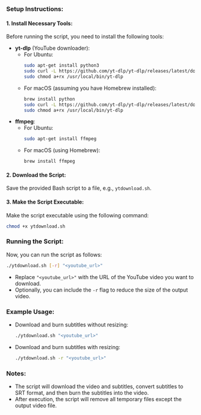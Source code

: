 ### Setup Instructions:

#### 1. Install Necessary Tools:

Before running the script, you need to install the following tools:

- **yt-dlp** (YouTube downloader):
  - For Ubuntu:
    ```bash
    sudo apt-get install python3
    sudo curl -L https://github.com/yt-dlp/yt-dlp/releases/latest/download/yt-dlp -o /usr/local/bin/yt-dlp
    sudo chmod a+rx /usr/local/bin/yt-dlp
    ```
  - For macOS (assuming you have Homebrew installed):
    ```bash
    brew install python
    sudo curl -L https://github.com/yt-dlp/yt-dlp/releases/latest/download/yt-dlp -o /usr/local/bin/yt-dlp
    sudo chmod a+rx /usr/local/bin/yt-dlp
    ```
- **ffmpeg**:
  - For Ubuntu:
    ```bash
    sudo apt-get install ffmpeg
    ```
  - For macOS (using Homebrew):
    ```bash
    brew install ffmpeg
    ```

#### 2. Download the Script:

Save the provided Bash script to a file, e.g., `ytdownload.sh`.

#### 3. Make the Script Executable:

Make the script executable using the following command:
```bash
chmod +x ytdownload.sh
```

### Running the Script:

Now, you can run the script as follows:

```bash
./ytdownload.sh [-r] "<youtube_url>"
```

- Replace `"<youtube_url>"` with the URL of the YouTube video you want to download.
- Optionally, you can include the `-r` flag to reduce the size of the output video.

### Example Usage:

- Download and burn subtitles without resizing:
  ```bash
  ./ytdownload.sh "<youtube_url>"
  ```

- Download and burn subtitles with resizing:
  ```bash
  ./ytdownload.sh -r "<youtube_url>"
  ```

### Notes:

- The script will download the video and subtitles, convert subtitles to SRT format, and then burn the subtitles into the video.
- After execution, the script will remove all temporary files except the output video file.
